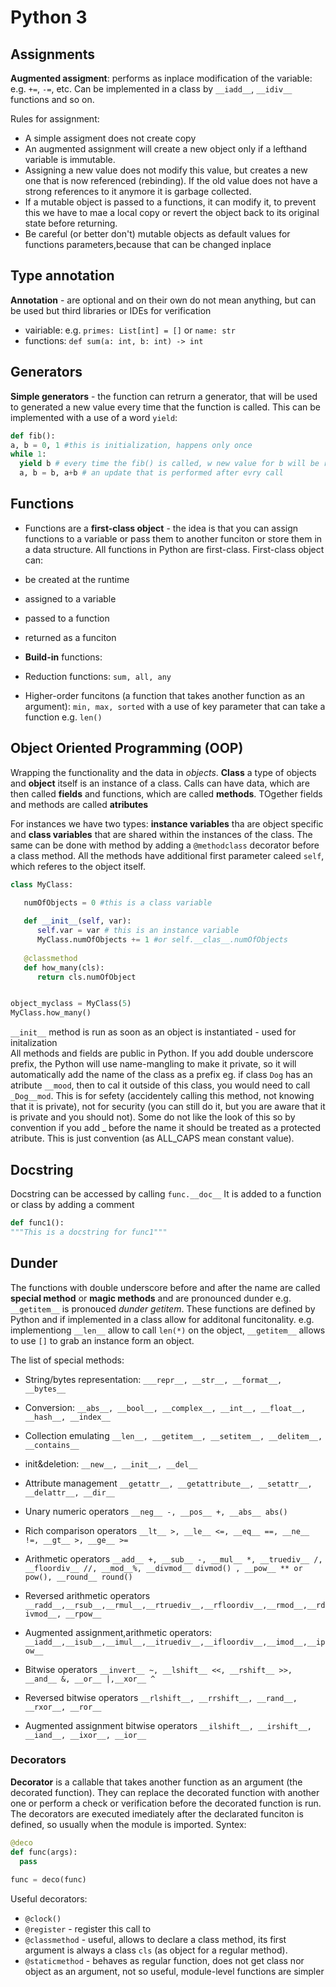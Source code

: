 # Python 3

## Assignments
**Augmented assigment**: performs as inplace modification of  the variable: e.g. ``+=``, ``-=``, etc.
Can be implemented in a class by ``__iadd__``, ``__idiv__`` functions and so on.

Rules for assignment:  
* A simple assigment does not create copy  
* An augmented assignment will create a new object only if a lefthand variable is immutable.  
* Assigning a new value does not modify this value, but creates a new one that is now referenced (rebinding). If the old value does not have a strong references to it anymore it is garbage collected.  
* If a mutable object is passed to a functions, it can modify it, to prevent this we have to mae a local copy or revert the object back to its original state before returning.  
* Be careful (or better don't) mutable objects as default values for functions parameters,because that can be changed inplace

## Type annotation  
**Annotation** - are optional and on their own do not mean anything, but can be used but third libraries or IDEs for verification
  * vairiable: e.g. ``primes: List[int] = []`` or ``name: str``
  * functions: ``def sum(a: int, b: int) -> int``
  
## Generators  
**Simple generators** - the function can retrurn a generator, that will be used to generated a new value
every time that the function is called. This can be implemented with a use of a word ``yield``:  
```python
def fib():
a, b = 0, 1 #this is initialization, happens only once
while 1:
  yield b # every time the fib() is called, w new value for b will be return
  a, b = b, a+b # an update that is performed after evry call
```
## Functions  
* Functions are a **first-class object** - the idea is that you can assign functions to a variable or pass them to another funciton or store them in a data structure. All functions in Python are first-class. First-class object can:  
 * be created at the runtime  
 * assigned to a variable  
 * passed to a function  
 * returned as a funciton  

* **Build-in** functions:  
 * Reduction functions: ``sum, all, any``  
 * Higher-order funcitons (a function that takes another function as an argument): ``min, max, sorted`` with a use of key parameter that can take a function e.g. ``len()``
  
## Object Oriented Programming (OOP)
Wrapping the functionality and the data in *objects*. **Class** a type of objects and **object** itself is an instance of a class. Calls can have data, which are then called **fields** and functions, which are called **methods**. TOgether fields and methods are called **atributes**

For instances we have two types: **instance variables** tha are object specific and **class variables** that are shared within the instances of the class. The same can be done with method by adding a ``@methodclass`` decorator before a class method. All the methods have additional first parameter caleed ``self``, which referes to the object itself.  
```python
class MyClass:

   numOfObjects = 0 #this is a class variable
   
   def __init__(self, var):
      self.var = var # this is an instance variable
      MyClass.numOfObjects += 1 #or self.__clas__.numOfObjects
      
   @classmethod
   def how_many(cls):
      return cls.numOfObject


object_myclass = MyClass(5)
MyClass.how_many()
```
``__init__`` method is run as soon as an object is instantiated - used for initalization  
All methods and fields are public in Python. If you add double underscore prefix, the Python will use name-mangling to make it private, so it will automatically add the name of the class as a prefix eg. if class ``Dog`` has an atribute ``__mood``, then to cal it outside of this class, you would need to call ``_Dog__mod``. This is for sefety (accidentely calling this method, not knowing that it is private), not for security (you can still do it, but you are aware that it is private and you should not). Some do not like the look of this so by convention if you add _ before the name it should be treated as a protected atribute. This is just convention (as ALL_CAPS mean constant value).

## Docstring
Docstring can be accessed by calling ``func.__doc__``
It is added to a function or class by adding a comment
```python
def func1():
"""This is a docstring for func1"""
```

## Dunder
The functions with double underscore before and after the name are called **special method** or **magic methods** and are pronounced dunder e.g. ``__getitem__`` is pronouced *dunder getitem*. These functions are defined by Python and if implemented in a class allow for additonal funcitonality. e.g. implementiong ``__len__`` allow to call ``len(*)`` on the object, ``__getitem__`` allows to use ``[]`` to grab an instance form an object. 

The list of special methods:
* String/bytes representation: ``___repr__, __str__, __format__, __bytes__``  
* Conversion: ``__abs__, __bool__, __complex__, __int__, __float__, __hash__, __index__``  
* Collection emulating ``__len__, __getitem__, __setitem__, __delitem__, __contains__``   
* init&deletion: ``__new__, __init__, __del__``  
* Attribute management ``__getattr__, __getattribute__, __setattr__, __delattr__, __dir__``  

* Unary numeric operators ``__neg__ -, __pos__ +, __abs__ abs()``  
* Rich comparison operators ``__lt__ >, __le__ <=, __eq__ ==, __ne__ !=, __gt__ >, __ge__ >=``  
* Arithmetic operators ``__add__ +, __sub__ -, __mul__ *, __truediv__ /, __floordiv__ //, __mod__%, __divmod__ divmod() , __pow__ ** or pow(), __round__ round()``   
* Reversed arithmetic operators ``__radd__,__rsub__,__rmul__,__rtruediv__,__rfloordiv__,__rmod__,__rdivmod__, __rpow__``  
* Augmented assignment,arithmetic operators: ``__iadd__,__isub__,__imul__,__itruediv__,__ifloordiv__,__imod__,__ipow__``  
* Bitwise operators ``__invert__ ~, __lshift__ <<, __rshift__ >>, __and__ &, __or__ |,__xor__ ^``  

* Reversed bitwise operators ``__rlshift__, __rrshift__, __rand__, __rxor__, __ror__``  
* Augmented assignment bitwise operators ``__ilshift__, __irshift__, __iand__, __ixor__, __ior__``  

### Decorators
**Decorator** is a callable that takes another function as an argument (the decorated function). 
They can replace the decorated function with another one or perform a check or verification before the decorated function is run.
The decorators are executed imediately after the declarated funciton is defined, so usually when the module is imported. Syntex:    
```python
@deco
def func(args):
  pass
  
func = deco(func)
```
Useful decorators:
* ``@clock()``
* ``@register`` - register this call to 
* ``@classmethod`` - useful, allows to declare a class method, its first argument is always a class ``cls`` (as object for a regular method).
* ``@staticmethod`` - behaves as regular function, does not get class nor object as an argument, not so useful, module-level functions are simpler
